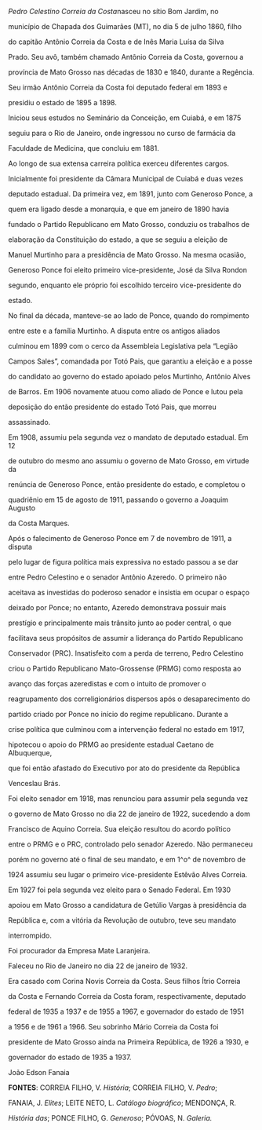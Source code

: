 

*Pedro Celestino Correia da Costa*nasceu no sítio Bom Jardim, no

município de Chapada dos Guimarães (MT), no dia 5 de julho 1860, filho

do capitão Antônio Correia da Costa e de Inês Maria Luísa da Silva

Prado. Seu avô, também chamado Antônio Correia da Costa, governou a

província de Mato Grosso nas décadas de 1830 e 1840, durante a Regência.

Seu irmão Antônio Correia da Costa foi deputado federal em 1893 e

presidiu o estado de 1895 a 1898.



Iniciou seus estudos no Seminário da Conceição, em Cuiabá, e em 1875

seguiu para o Rio de Janeiro, onde ingressou no curso de farmácia da

Faculdade de Medicina, que concluiu em 1881.



Ao longo de sua extensa carreira política exerceu diferentes cargos.

Inicialmente foi presidente da Câmara Municipal de Cuiabá e duas vezes

deputado estadual. Da primeira vez, em 1891, junto com Generoso Ponce, a

quem era ligado desde a monarquia, e que em janeiro de 1890 havia

fundado o Partido Republicano em Mato Grosso, conduziu os trabalhos de

elaboração da Constituição do estado, a que se seguiu a eleição de

Manuel Murtinho para a presidência de Mato Grosso. Na mesma ocasião,

Generoso Ponce foi eleito primeiro vice-presidente, José da Silva Rondon

segundo, enquanto ele próprio foi escolhido terceiro vice-presidente do

estado.



No final da década, manteve-se ao lado de Ponce, quando do rompimento

entre este e a família Murtinho. A disputa entre os antigos aliados

culminou em 1899 com o cerco da Assembleia Legislativa pela “Legião

Campos Sales”, comandada por Totó Pais, que garantiu a eleição e a posse

do candidato ao governo do estado apoiado pelos Murtinho, Antônio Alves

de Barros. Em 1906 novamente atuou como aliado de Ponce e lutou pela

deposição do então presidente do estado Totó Pais, que morreu

assassinado.



Em 1908, assumiu pela segunda vez o mandato de deputado estadual. Em 12

de outubro do mesmo ano assumiu o governo de Mato Grosso, em virtude da

renúncia de Generoso Ponce, então presidente do estado, e completou o

quadriênio em 15 de agosto de 1911, passando o governo a Joaquim Augusto

da Costa Marques.



Após o falecimento de Generoso Ponce em 7 de novembro de 1911, a disputa

pelo lugar de figura política mais expressiva no estado passou a se dar

entre Pedro Celestino e o senador Antônio Azeredo. O primeiro não

aceitava as investidas do poderoso senador e insistia em ocupar o espaço

deixado por Ponce; no entanto, Azeredo demonstrava possuir mais

prestígio e principalmente mais trânsito junto ao poder central, o que

facilitava seus propósitos de assumir a liderança do Partido Republicano

Conservador (PRC). Insatisfeito com a perda de terreno, Pedro Celestino

criou o Partido Republicano Mato-Grossense (PRMG) como resposta ao

avanço das forças azeredistas e com o intuito de promover o

reagrupamento dos correligionários dispersos após o desaparecimento do

partido criado por Ponce no início do regime republicano. Durante a

crise política que culminou com a intervenção federal no estado em 1917,

hipotecou o apoio do PRMG ao presidente estadual Caetano de Albuquerque,

que foi então afastado do Executivo por ato do presidente da República

Venceslau Brás.



Foi eleito senador em 1918, mas renunciou para assumir pela segunda vez

o governo de Mato Grosso no dia 22 de janeiro de 1922, sucedendo a dom

Francisco de Aquino Correia. Sua eleição resultou do acordo político

entre o PRMG e o PRC, controlado pelo senador Azeredo. Não permaneceu

porém no governo até o final de seu mandato, e em 1^o^ de novembro de

1924 assumiu seu lugar o primeiro vice-presidente Estêvão Alves Correia.

Em 1927 foi pela segunda vez eleito para o Senado Federal. Em 1930

apoiou em Mato Grosso a candidatura de Getúlio Vargas à presidência da

República e, com a vitória da Revolução de outubro, teve seu mandato

interrompido.



Foi procurador da Empresa Mate Laranjeira.



Faleceu no Rio de Janeiro no dia 22 de janeiro de 1932.



Era casado com Corina Novis Correia da Costa. Seus filhos Ítrio Correia

da Costa e Fernando Correia da Costa foram, respectivamente, deputado

federal de 1935 a 1937 e de 1955 a 1967, e governador do estado de 1951

a 1956 e de 1961 a 1966. Seu sobrinho Mário Correia da Costa foi

presidente de Mato Grosso ainda na Primeira República, de 1926 a 1930, e

governador do estado de 1935 a 1937.



João Edson Fanaia



**FONTES**: CORREIA FILHO, V. *História*; CORREIA FILHO, V. *Pedro*;

FANAIA, J. *Elites*; LEITE NETO, L. *Catálogo biográfico*; MENDONÇA, R.

*História das*; PONCE FILHO, G. *Generoso*; PÓVOAS, N. *Galeria.*

